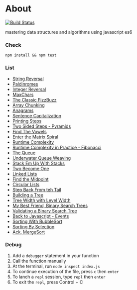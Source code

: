 # About
[![Build Status](https://circleci.com/gh/tsq-test/algo/tree/master.svg?style=shield&circle-token=:circle-token)](https://circleci.com/gh/tsq-test/algo/tree/master)


mastering data structures and algorithms using javascript es6

### Check 

```
npm install && npm test 
```

### List

* [String Reversal](./reversestring/index.js)
* [Paldinromes](./paldinromes/index.js)
* [Integer Reversal](./reversestring/index.js)
* [MaxChars](./maxchar/index.js)
* [The Classic FizzBuzz](./fizzbuzz/index.js)
* [Array Chunking]()
* [Anagrams]()
* [Sentence Capitalization]()
* [Printing Steps]()
* [Two Sided Steps - Pyramids]()
* [Find The Vowels]()
* [Enter the Matrix Spiral]()
* [Runtime Complexity]()
* [Runtime Complexity in Practice - Fibonacci]()
* [The Queue]()
* [Underwater Queue Weaving]()
* [Stack Em Up With Stacks]()
* [Two Become One]()
* [Linked Lists]()
* [Find the Midpoint]()
* [Circular Lists]()
* [Step Back From teh Tail]()
* [Building a Tree]()
* [Tree Width with Level Width]()
* [My Best Friend, Binary Search Trees]()
* [Validating a Binary Search Tree]()
* [Back to Javascript - Events]()
* [Sorting With BubbleSort]()
* [Sorting By Selection]()
* [Ack, MergeSort]()

### Debug

1. Add a `debugger` statement in your function
2. Call the function manually
3. At the terminal, run `node inspect index.js`
4. To continue execution of the file, press `c` then `enter`
5. To lanch a `repl` session, type `repl` then `enter`
6. To exit the `repl`, press Control + C